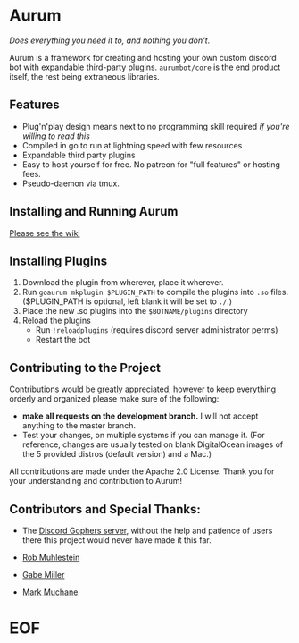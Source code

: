 # Aurum
*Does everything you need it to, and nothing you don't*.

Aurum is a framework for creating and hosting your own custom discord bot with expandable third-party plugins. `aurumbot/core` is the end product itself, the rest being extraneous libraries.

## Features

- Plug'n'play design means next to no programming skill required *if you're willing to read this*
- Compiled in go to run at lightning speed with few resources
- Expandable third party plugins
- Easy to host yourself for free. No patreon for "full features" or hosting fees.
- Pseudo-daemon via tmux.

## Installing and Running Aurum

[Please see the wiki](https://github.com/aurumbot/core/wiki)

## Installing Plugins

1. Download the plugin from wherever, place it wherever.
2. Run `goaurum mkplugin $PLUGIN_PATH` to compile the plugins into `.so` files. ($PLUGIN_PATH is optional, left blank it will be set to `./`.)
3. Place the new .so plugins into the `$BOTNAME/plugins` directory
4. Reload the plugins
	- Run `!reloadplugins` (requires discord server administrator perms)
	- Restart the bot

## Contributing to the Project

Contributions would be greatly appreciated, however to keep everything orderly and organized please make sure of the following:
- **make all requests on the development branch.** I will not accept anything to the master branch.
- Test your changes, on multiple systems if you can manage it. (For reference, changes are usually tested on blank DigitalOcean images of the 5 provided distros (default version) and a Mac.)

All contributions are made under the Apache 2.0 License. Thank you for your understanding and contribution to Aurum!

## Contributors and Special Thanks:

- The [Discord Gophers server](https://discord.gg/PcAaUG8), without the help and patience of users there this project would never have made it this far.

- [Rob Muhlestein](https://github.com/robmuh)
- [Gabe Miller](https://github.com/gabeart10)
- [Mark Muchane](https://github.com/muchanem)

# EOF